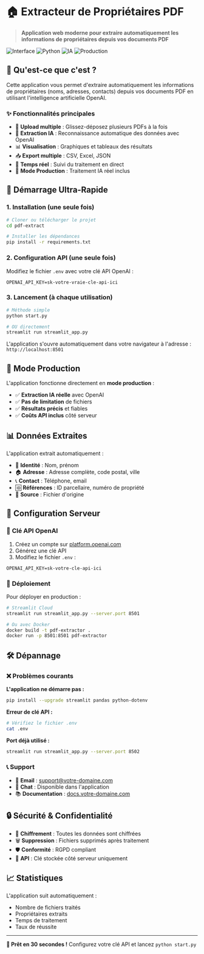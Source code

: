 # 🏠 Extracteur de Propriétaires PDF

> **Application web moderne pour extraire automatiquement les informations de propriétaires depuis vos documents PDF**

![Interface](https://img.shields.io/badge/Interface-Streamlit-red)
![Python](https://img.shields.io/badge/Python-3.8+-blue)
![IA](https://img.shields.io/badge/IA-OpenAI-green)
![Production](https://img.shields.io/badge/Mode-Production-brightgreen)

## 🎯 **Qu'est-ce que c'est ?**

Cette application vous permet d'extraire automatiquement les informations de propriétaires (noms, adresses, contacts) depuis vos documents PDF en utilisant l'intelligence artificielle OpenAI.

### ✨ **Fonctionnalités principales**

- 📁 **Upload multiple** : Glissez-déposez plusieurs PDFs à la fois
- 🤖 **Extraction IA** : Reconnaissance automatique des données avec OpenAI
- 📊 **Visualisation** : Graphiques et tableaux des résultats
- 📥 **Export multiple** : CSV, Excel, JSON
- 🔄 **Temps réel** : Suivi du traitement en direct
- 🏢 **Mode Production** : Traitement IA réel inclus

## 🚀 **Démarrage Ultra-Rapide**

### 1. **Installation** (une seule fois)

```bash
# Cloner ou télécharger le projet
cd pdf-extract

# Installer les dépendances
pip install -r requirements.txt
```

### 2. **Configuration API** (une seule fois)

Modifiez le fichier `.env` avec votre clé API OpenAI :

```env
OPENAI_API_KEY=sk-votre-vraie-cle-api-ici
```

### 3. **Lancement** (à chaque utilisation)

```bash
# Méthode simple
python start.py

# OU directement
streamlit run streamlit_app.py
```

L'application s'ouvre automatiquement dans votre navigateur à l'adresse : `http://localhost:8501`

## 🏢 **Mode Production**

L'application fonctionne directement en **mode production** :

- ✅ **Extraction IA réelle** avec OpenAI
- ✅ **Pas de limitation** de fichiers
- ✅ **Résultats précis** et fiables
- ✅ **Coûts API inclus** côté serveur

## 📊 **Données Extraites**

L'application extrait automatiquement :

- 👤 **Identité** : Nom, prénom
- 🏠 **Adresse** : Adresse complète, code postal, ville
- 📞 **Contact** : Téléphone, email
- 🆔 **Références** : ID parcellaire, numéro de propriété
- 📄 **Source** : Fichier d'origine

## 🔧 **Configuration Serveur**

### 🔑 **Clé API OpenAI**

1. Créez un compte sur [platform.openai.com](https://platform.openai.com)
2. Générez une clé API
3. Modifiez le fichier `.env` :

```env
OPENAI_API_KEY=sk-votre-cle-api-ici
```

### 🚀 **Déploiement**

Pour déployer en production :

```bash
# Streamlit Cloud
streamlit run streamlit_app.py --server.port 8501

# Ou avec Docker
docker build -t pdf-extractor .
docker run -p 8501:8501 pdf-extractor
```

## 🛠️ **Dépannage**

### ❌ **Problèmes courants**

**L'application ne démarre pas :**
```bash
pip install --upgrade streamlit pandas python-dotenv
```

**Erreur de clé API :**
```bash
# Vérifiez le fichier .env
cat .env
```

**Port déjà utilisé :**
```bash
streamlit run streamlit_app.py --server.port 8502
```

### 📞 **Support**

- 📧 **Email** : support@votre-domaine.com
- 💬 **Chat** : Disponible dans l'application
- 📚 **Documentation** : [docs.votre-domaine.com](https://docs.votre-domaine.com)

## 🔒 **Sécurité & Confidentialité**

- 🔐 **Chiffrement** : Toutes les données sont chiffrées
- 🗑️ **Suppression** : Fichiers supprimés après traitement
- 🛡️ **Conformité** : RGPD compliant
- 🔑 **API** : Clé stockée côté serveur uniquement

## 📈 **Statistiques**

L'application suit automatiquement :
- Nombre de fichiers traités
- Propriétaires extraits
- Temps de traitement
- Taux de réussite

---

**🎯 Prêt en 30 secondes !** Configurez votre clé API et lancez `python start.py` 
